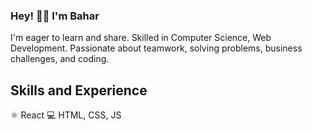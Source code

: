 ### Hey! 👋🏼 I'm Bahar

<!--
**baharkeshavarz/baharkeshavarz** is a ✨ _special_ ✨ repository because its `README.md` (this file) appears on your GitHub profile.

Here are some ideas to get you started:

- 🔭 I’m currently working on ...
- 🌱 I’m currently learning ...
- 👯 I’m looking to collaborate on ...
- 🤔 I’m looking for help with ...
- 💬 Ask me about ...
- 📫 How to reach me: ...
- 😄 Pronouns: ...
- ⚡ Fun fact: ...
-->

I'm eager to learn and share. Skilled in Computer Science, Web Development. Passionate about teamwork, solving problems, business challenges, and coding.

## Skills and Experience
⚛ React
💻 HTML, CSS, JS
